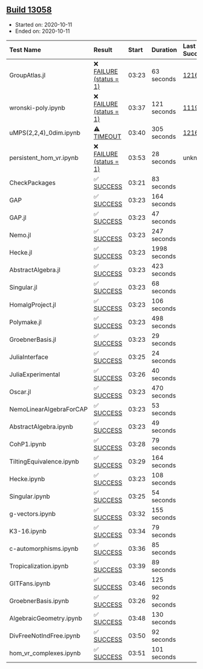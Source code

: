 ## [Build 13058](https://oscarci.mathematik.uni-kl.de/job/oscar/13058/)

* Started on: 2020-10-11
* Ended on: 2020-10-11

| Test Name    | Result | Start | Duration | Last Success | First Failure |
|:-------------|:-------|:------|:---------|:-------------|:--------------|
| GroupAtlas.jl | ❌ [FAILURE (status = 1)](https://oscarci.mathematik.uni-kl.de/job/oscar/13058/artifact/logs/build-13058/GroupAtlas.jl.log) | 03:23 | 63 seconds | [12167](https://oscarci.mathematik.uni-kl.de/job/oscar/12167/) | [12168](https://oscarci.mathematik.uni-kl.de/job/oscar/12168/) |
| wronski-poly.ipynb | ❌ [FAILURE (status = 1)](https://oscarci.mathematik.uni-kl.de/job/oscar/13058/artifact/logs/build-13058/wronski-poly.ipynb.log) | 03:37 | 121 seconds | [11192](https://oscarci.mathematik.uni-kl.de/job/oscar/11192/) | [11193](https://oscarci.mathematik.uni-kl.de/job/oscar/11193/) |
| uMPS(2,2,4)_0dim.ipynb | ⚠ [TIMEOUT](https://oscarci.mathematik.uni-kl.de/job/oscar/13058/artifact/logs/build-13058/uMPS-2-2-4-_0dim.ipynb.log) | 03:40 | 305 seconds | [12167](https://oscarci.mathematik.uni-kl.de/job/oscar/12167/) | [12168](https://oscarci.mathematik.uni-kl.de/job/oscar/12168/) |
| persistent_hom_vr.ipynb | ❌ [FAILURE (status = 1)](https://oscarci.mathematik.uni-kl.de/job/oscar/13058/artifact/logs/build-13058/persistent_hom_vr.ipynb.log) | 03:53 | 28 seconds | unknown | unknown |
| CheckPackages | ✅ [SUCCESS](https://oscarci.mathematik.uni-kl.de/job/oscar/13058/artifact/logs/build-13058/CheckPackages.log) | 03:21 | 83 seconds |  |  |
| GAP | ✅ [SUCCESS](https://oscarci.mathematik.uni-kl.de/job/oscar/13058/artifact/logs/build-13058/GAP.log) | 03:23 | 164 seconds |  |  |
| GAP.jl | ✅ [SUCCESS](https://oscarci.mathematik.uni-kl.de/job/oscar/13058/artifact/logs/build-13058/GAP.jl.log) | 03:23 | 47 seconds |  |  |
| Nemo.jl | ✅ [SUCCESS](https://oscarci.mathematik.uni-kl.de/job/oscar/13058/artifact/logs/build-13058/Nemo.jl.log) | 03:23 | 247 seconds |  |  |
| Hecke.jl | ✅ [SUCCESS](https://oscarci.mathematik.uni-kl.de/job/oscar/13058/artifact/logs/build-13058/Hecke.jl.log) | 03:23 | 1998 seconds |  |  |
| AbstractAlgebra.jl | ✅ [SUCCESS](https://oscarci.mathematik.uni-kl.de/job/oscar/13058/artifact/logs/build-13058/AbstractAlgebra.jl.log) | 03:23 | 423 seconds |  |  |
| Singular.jl | ✅ [SUCCESS](https://oscarci.mathematik.uni-kl.de/job/oscar/13058/artifact/logs/build-13058/Singular.jl.log) | 03:23 | 68 seconds |  |  |
| HomalgProject.jl | ✅ [SUCCESS](https://oscarci.mathematik.uni-kl.de/job/oscar/13058/artifact/logs/build-13058/HomalgProject.jl.log) | 03:23 | 106 seconds |  |  |
| Polymake.jl | ✅ [SUCCESS](https://oscarci.mathematik.uni-kl.de/job/oscar/13058/artifact/logs/build-13058/Polymake.jl.log) | 03:23 | 498 seconds |  |  |
| GroebnerBasis.jl | ✅ [SUCCESS](https://oscarci.mathematik.uni-kl.de/job/oscar/13058/artifact/logs/build-13058/GroebnerBasis.jl.log) | 03:23 | 29 seconds |  |  |
| JuliaInterface | ✅ [SUCCESS](https://oscarci.mathematik.uni-kl.de/job/oscar/13058/artifact/logs/build-13058/JuliaInterface.log) | 03:25 | 24 seconds |  |  |
| JuliaExperimental | ✅ [SUCCESS](https://oscarci.mathematik.uni-kl.de/job/oscar/13058/artifact/logs/build-13058/JuliaExperimental.log) | 03:26 | 40 seconds |  |  |
| Oscar.jl | ✅ [SUCCESS](https://oscarci.mathematik.uni-kl.de/job/oscar/13058/artifact/logs/build-13058/Oscar.jl.log) | 03:23 | 470 seconds |  |  |
| NemoLinearAlgebraForCAP | ✅ [SUCCESS](https://oscarci.mathematik.uni-kl.de/job/oscar/13058/artifact/logs/build-13058/NemoLinearAlgebraForCAP.log) | 03:23 | 53 seconds |  |  |
| AbstractAlgebra.ipynb | ✅ [SUCCESS](https://oscarci.mathematik.uni-kl.de/job/oscar/13058/artifact/logs/build-13058/AbstractAlgebra.ipynb.log) | 03:23 | 49 seconds |  |  |
| CohP1.ipynb | ✅ [SUCCESS](https://oscarci.mathematik.uni-kl.de/job/oscar/13058/artifact/logs/build-13058/CohP1.ipynb.log) | 03:28 | 79 seconds |  |  |
| TiltingEquivalence.ipynb | ✅ [SUCCESS](https://oscarci.mathematik.uni-kl.de/job/oscar/13058/artifact/logs/build-13058/TiltingEquivalence.ipynb.log) | 03:29 | 164 seconds |  |  |
| Hecke.ipynb | ✅ [SUCCESS](https://oscarci.mathematik.uni-kl.de/job/oscar/13058/artifact/logs/build-13058/Hecke.ipynb.log) | 03:23 | 108 seconds |  |  |
| Singular.ipynb | ✅ [SUCCESS](https://oscarci.mathematik.uni-kl.de/job/oscar/13058/artifact/logs/build-13058/Singular.ipynb.log) | 03:25 | 54 seconds |  |  |
| g-vectors.ipynb | ✅ [SUCCESS](https://oscarci.mathematik.uni-kl.de/job/oscar/13058/artifact/logs/build-13058/g-vectors.ipynb.log) | 03:32 | 155 seconds |  |  |
| K3-16.ipynb | ✅ [SUCCESS](https://oscarci.mathematik.uni-kl.de/job/oscar/13058/artifact/logs/build-13058/K3-16.ipynb.log) | 03:34 | 79 seconds |  |  |
| c-automorphisms.ipynb | ✅ [SUCCESS](https://oscarci.mathematik.uni-kl.de/job/oscar/13058/artifact/logs/build-13058/c-automorphisms.ipynb.log) | 03:36 | 85 seconds |  |  |
| Tropicalization.ipynb | ✅ [SUCCESS](https://oscarci.mathematik.uni-kl.de/job/oscar/13058/artifact/logs/build-13058/Tropicalization.ipynb.log) | 03:39 | 89 seconds |  |  |
| GITFans.ipynb | ✅ [SUCCESS](https://oscarci.mathematik.uni-kl.de/job/oscar/13058/artifact/logs/build-13058/GITFans.ipynb.log) | 03:46 | 125 seconds |  |  |
| GroebnerBasis.ipynb | ✅ [SUCCESS](https://oscarci.mathematik.uni-kl.de/job/oscar/13058/artifact/logs/build-13058/GroebnerBasis.ipynb.log) | 03:26 | 92 seconds |  |  |
| AlgebraicGeometry.ipynb | ✅ [SUCCESS](https://oscarci.mathematik.uni-kl.de/job/oscar/13058/artifact/logs/build-13058/AlgebraicGeometry.ipynb.log) | 03:48 | 130 seconds |  |  |
| DivFreeNotIndFree.ipynb | ✅ [SUCCESS](https://oscarci.mathematik.uni-kl.de/job/oscar/13058/artifact/logs/build-13058/DivFreeNotIndFree.ipynb.log) | 03:50 | 92 seconds |  |  |
| hom_vr_complexes.ipynb | ✅ [SUCCESS](https://oscarci.mathematik.uni-kl.de/job/oscar/13058/artifact/logs/build-13058/hom_vr_complexes.ipynb.log) | 03:51 | 101 seconds |  |  |
